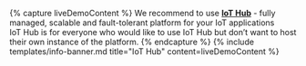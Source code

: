 {% capture liveDemoContent %}
We recommend to use  [**IoT Hub**](https://iothub.magenta.at/signup) - fully managed, scalable and fault-tolerant platform for your IoT applications<br>
IoT Hub is for everyone who would like to use IoT Hub but don’t want to host their own instance of the platform.
{% endcapture %}
{% include templates/info-banner.md title="IoT Hub" content=liveDemoContent %}




